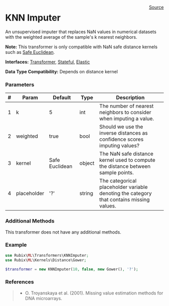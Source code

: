 <span style="float:right;"><a href="https://github.com/RubixML/RubixML/blob/master/src/Transformers/KNNImputer.php">Source</a></span>

# KNN Imputer
An unsupervised imputer that replaces NaN values in numerical datasets with the weighted average of the sample's k nearest neighbors.

**Note:** This transformer is only compatible with NaN safe distance kernels such as [Safe Euclidean](../kernels/distance/safe-euclidean.md).

**Interfaces:** [Transformer](api.md#transformers), [Stateful](api.md#stateful), [Elastic](api.md#elastic)

**Data Type Compatibility:** Depends on distance kernel

### Parameters
| # | Param | Default | Type | Description |
|---|---|---|---|---|
| 1 | k | 5 | int | The number of nearest neighbors to consider when imputing a value. |
| 2 | weighted | true | bool | Should we use the inverse distances as confidence scores imputing values? |
| 3 | kernel | Safe Euclidean | object | The NaN safe distance kernel used to compute the distance between sample points. |
| 4 | placeholder | '?' | string | The categorical placeholder variable denoting the category that contains missing values. |

### Additional Methods
This transformer does not have any additional methods.

### Example
```php
use Rubix\ML\Transformers\KNNImputer;
use Rubix\ML\Kernels\Distance\Gower;

$transformer = new KNNImputer(10, false, new Gower(), '?');
```

### References
>- O. Troyanskaya et al. (2001). Missing value estimation methods for DNA microarrays.
